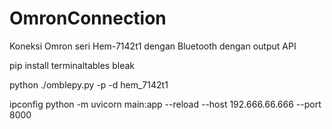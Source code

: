 # OmronConnection
Koneksi Omron seri Hem-7142t1 dengan Bluetooth dengan output API


pip install terminaltables bleak

python ./omblepy.py -p -d hem_7142t1

ipconfig
python -m uvicorn main:app --reload --host 192.666.66.666 --port 8000